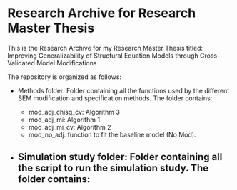 # Research Archive for Research Master Thesis

This is the Research Archive for my Research Master Thesis titled:
Improving Generalizability of Structural Equation Models through Cross-Validated Model Modifications

The repository is organized as follows:
  - Methods folder: Folder containing all the functions used by the different SEM modification and specification methods.
    The folder contains:
      - mod_adj_chisq_cv: Algorithm 3
      - mod_adj_mi: Algorithm 1
      - mod_adj_mi_cv: Algorithm 2
      - mod_no_adj: function to fit the baseline model (No Mod).

  - Simulation study folder: Folder containing all the script to run the simulation study.
    The folder contains:
      - 
